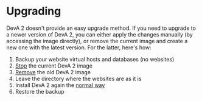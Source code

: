 # Upgrading

DevA 2 doesn't provide an easy upgrade method. If you need to upgrade to a newer version of DevA 2, you can either apply the changes manually (by accessing the image directly), or remove the current image and create a new one with the latest version. For the latter, here's how:

1. Backup your website virtual hosts and databases (no websites)
1. [Stop] the current DevA 2 image
1. [Remove] the old DevA 2 image
1. Leave the directory where the websites are as it is
1. Install DevA 2 again the [normal way]
1. Restore the backup

[Stop]: (https://docs.docker.com/engine/reference/commandline/stop/)
[Remove]: https://docs.docker.com/engine/reference/commandline/rm/
[normal way]: https://github.com/mignz/DevA2/blob/master/README.md#usage
